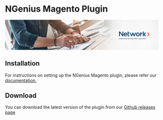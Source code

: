 # NGenius Magento Plugin

![Banner](assets/banner.jpeg)

## Installation

For instructions on setting up the NGenius Magento plugin, please refer our [documentation.](https://docs.ngenius-payments.com/docs/magento-245)


## Download

You can download the latest version of the plugin from our [Github releases page](https://github.com/network-international/ngenius-magento-plugin/releases)
